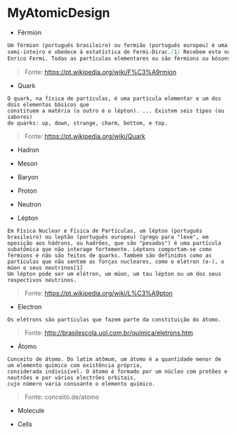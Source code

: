 # MyAtomicDesign

* Férmion
```md
Um férmion (português brasileiro) ou fermião (português europeu) é uma partícula que tem spin 
semi-inteiro e obedece à estatística de Fermi-Dirac.[1] Recebem este nome em homenagem ao físico 
Enrico Fermi. Todas as partículas elementares ou são férmions ou bósons.
```
> Fonte: https://pt.wikipedia.org/wiki/F%C3%A9rmion

* Quark
```
O quark, na física de partículas, é uma partícula elementar e um dos dois elementos básicos que
constituem a matéria (o outro é o lépton). ... Existem seis tipos (ou sabores) 
de quarks: up, down, strange, charm, bottom, e top.
```
> Fonte: https://pt.wikipedia.org/wiki/Quark

* Hadron

* Meson

* Baryon

* Proton

* Neutron

* Lépton
```
Em Física Nuclear e Física de Partículas, um lépton (português brasileiro) ou leptão (português europeu) (grego para "leve", em oposição aos hádrons, ou hadrões, que são "pesados") é uma partícula subatômica que não interage fortemente. Léptons comportam-se como férmions e não são feitos de quarks. Também são definidos como as partículas que não sentem as forças nucleares, como o elétron (e-), o múon e seus neutrinos[1]
Um lépton pode ser um elétron, um múon, um tau lépton ou um dos seus respectivos neutrinos.
```
> Fonte: https://pt.wikipedia.org/wiki/L%C3%A9pton
* Electron
```
Os elétrons são partículas que fazem parte da constituição do átomo.
```
> Fonte: http://brasilescola.uol.com.br/quimica/eletrons.htm

* Átomo
```
Conceito de átomo. Do latim atŏmum, um átomo é a quantidade menor de um elemento químico com existência própria, 
considerada indivisível. O átomo é formado por um núcleo com protões e neutrões e por vários electrões orbitais, 
cujo número varia consoante o elemento químico.
```
> Fonte: conceito.de/atomo
* Molecule

* Cells
